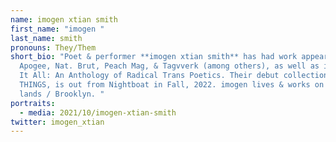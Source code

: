 ```yaml
---
name: imogen xtian smith
first_name: "imogen "
last_name: smith
pronouns: They/Them
short_bio: "Poet & performer **imogen xtian smith** has had work appear in
  Apogee, Nat. Brut, Peach Mag, & Tagvverk (among others), as well as in We Want
  It All: An Anthology of Radical Trans Poetics. Their debut collection, STEMMY
  THINGS, is out from Nightboat in Fall, 2022. imogen lives & works on Lenape
  lands / Brooklyn. "
portraits:
  - media: 2021/10/imogen-xtian-smith
twitter: imogen_xtian
---
```

